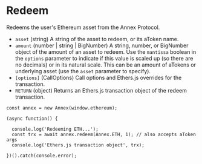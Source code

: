 # Redeem

Redeems the user's Ethereum asset from the Annex Protocol.

* `asset` \(string\) A string of the asset to redeem, or its aToken name.
* `amount` \(number \| string \| BigNumber\) A string, number, or BigNumber object of the amount of an asset to redeem. Use the `mantissa` boolean in the `options` parameter to indicate if this value is scaled up \(so there are no decimals\) or in its natural scale. This can be an amount of aTokens or underlying asset \(use the `asset` parameter to specify\).
* `[options]` \(CallOptions\) Call options and Ethers.js overrides for the transaction.
* `RETURN` \(object\) Returns an Ethers.js transaction object of the redeem transaction.

```text
const annex = new Annex(window.ethereum);

(async function() {

  console.log('Redeeming ETH...');
  const trx = await annex.redeem(Annex.ETH, 1); // also accepts aToken args
  console.log('Ethers.js transaction object', trx);

})().catch(console.error);
```



